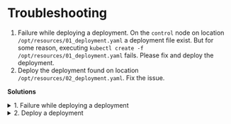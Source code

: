 # Troubleshooting

1. Failure while deploying a deployment. On the `control` node on location `/opt/resources/01_deployment.yaml` a deployment file exist. But for some reason, executing `kubectl create -f /opt/resources/01_deployment.yaml` fails. Please fix and deploy the deployment.
2. Deploy the deployment found on location `/opt/resources/02_deployment.yaml`. Fix the issue.

**Solutions**

<details>
<summary>1. Failure while deploying a deployment</summary>
<br>

The labels mentioned on line 15 is incorrect. It mentions frontend=nginx, but should be app=frontend. 

</details>

<details>
<summary>2. Deploy a deployment</summary>
<br>

The image is wrong, it is `ngninx:1.19.2` when it should be `nginx:1.19.2`. 

Execute

    $ kubectl create -f /opt/resources/02_deployment.yaml

</details>